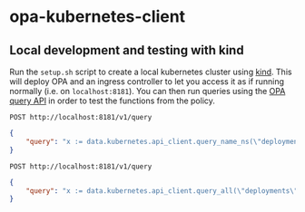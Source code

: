 # opa-kubernetes-client



## Local development and testing with kind

Run the `setup.sh` script to create a local kubernetes cluster using [kind](https://kind.sigs.k8s.io/). This will deploy OPA and an ingress controller to let you access it as if running normally (i.e. on `localhost:8181`). You can then run queries using the [OPA query API](https://www.openpolicyagent.org/docs/latest/rest-api/#query-api) in order to test the functions from the policy.

`POST http://localhost:8181/v1/query`
```json
{
    "query": "x := data.kubernetes.api_client.query_name_ns(\"deployments\",\"opa-kubernetes-client\", \"default\").body"
}
```

`POST http://localhost:8181/v1/query`
```json
{
    "query": "x := data.kubernetes.api_client.query_all(\"deployments\").body"
}
```
